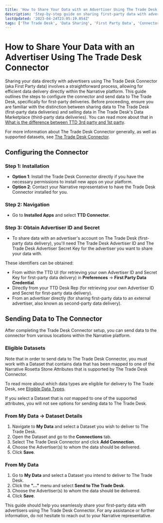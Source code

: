 ```yaml
---
title: 'How to Share Your Data with an Advertiser Using The Trade Desk Connector (1P)'
description: 'Step-by-step guide on sharing first-party data with advertisers via The Trade Desk Connector on the Narrative platform.'
lastUpdated: '2023-04-24T23:05:19.054Z'
tags: ['The Trade Desk', 'Data Sharing', 'First Party Data', 'Connector Guide']
---
```


# How to Share Your Data with an Advertiser Using The Trade Desk Connector

Sharing your data directly with advertisers using The Trade Desk Connector (aka First Party data) involves a straightforward process, allowing for efficient data delivery directly within the Narrative platform. This guide outlines the steps to configure the connector and send data to The Trade Desk, specifically for first-party deliveries. Before proceeding, ensure you are familiar with the distinction between sharing data to The Trade Desk (first-party data deliveries) and selling data in The Trade Desk's Data Marketplace (third-party data deliveries). You can read more about that in [What is the difference between TTD 3rd party and 1st party](/knowledge-base/concepts/connectors/tradedesk-connector/what-is-the-difference-between-ttd-3rd-party-and-1st-party).

For more information about The Trade Desk Connector generally, as well as supported datasets, see [The Trade Desk Connector](/knowledge-base/concepts/connectors/tradedesk-connector).

## Configuring the Connector

### Step 1: Installation

- **Option 1**: Install the Trade Desk Connector directly if you have the necessary permissions to install new apps on your platform.
- **Option 2**: Contact your Narrative representative to have the Trade Desk Connector installed for you.

### Step 2: Navigation

- Go to **Installed Apps** and select **TTD Connector**.

### Step 3: Obtain Advertiser ID and Secret

- To share data with an advertiser's account on The Trade Desk (first-party data delivery), you'll need The Trade Desk Advertiser ID and The Trade Desk Advertiser Secret Key for the advertiser you want to share your data with.

These identifiers can be obtained:

- From within the TTD UI (for retrieving your own Advertiser ID and Secret Key for first-party data delivery) in **Preferences** -> **First Party Data Credential**.
- Directly from your TTD Desk Rep (for retrieving your own Advertiser ID and Secret for first-party data delivery).
- From an advertiser directly (for sharing first-party data to an external advertiser, also known as second-party data delivery).

## Sending Data to The Connector

After completing the Trade Desk Connector setup, you can send data to the connector from various locations within the Narrative platform.

### Eligible Datasets

Note that in order to send data to The Trade Desk Connector, you must work with a Dataset that contains data that has been mapped to one of the Narrative Rosetta Stone Attributes that is supported by The Trade Desk Connector.

To read more about which data types are eligible for delivery to The Trade Desk, see [Eligible Data Types](/knowledge-base/2.concepts/connectors/tradedesk-connector/ttd-eligible-data-types.).

If you select a Dataset that is _not_ mapped to one of the supported attributes, you will not see options for sending data to The Trade Desk.

### From My Data -> Dataset Details

1. Navigate to **My Data** and select a Dataset you wish to deliver to The Trade Desk.
2. Open the Dataset and go to the **Connections** tab.
3. Select The Trade Desk Connector and click **Add Connection**.
4. Choose the Advertiser(s) to whom the data should be delivered.
5. Click **Save**.

### From My Data

1. Go to **My Data** and select a Dataset you intend to deliver to The Trade Desk.
2. Click the **"..."** menu and select **Send to The Trade Desk**.
3. Choose the Advertiser(s) to whom the data should be delivered.
4. Click **Save**.

This guide should help you seamlessly share your first-party data with advertisers using The Trade Desk Connector. For any assistance or further information, do not hesitate to reach out to your Narrative representative.

